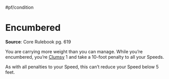 #pf/condition
# Encumbered
**Source**: Core Rulebook pg. 619

You are carrying more weight than you can manage. While you’re encumbered, you’re [Clumsy](Clumsy.md) 1 and take a 10-foot penalty to all your Speeds.

As with all penalties to your Speed, this can’t reduce your Speed below 5 feet.
